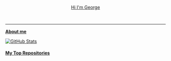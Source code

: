 <p align="center"><a href="#">Hi I'm George</p>
<br>
<hr>

**About me**

![GitHub Stats](https://github-readme-stats.vercel.app/api?username=George7h&theme=radical)
#### My Top Repositories

